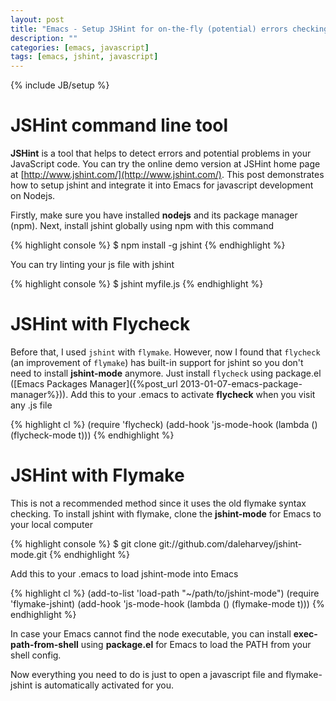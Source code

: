 ```yaml
---
layout: post
title: "Emacs - Setup JSHint for on-the-fly (potential) errors checking"
description: ""
categories: [emacs, javascript]
tags: [emacs, jshint, javascript]
---
```

{% include JB/setup %}

# JSHint command line tool

**JSHint** is a tool that helps to detect errors and potential problems in your
JavaScript code. You can try the online demo version at JSHint home page at
[http://www.jshint.com/](http://www.jshint.com/). This post demonstrates how to
setup jshint and integrate it into Emacs for javascript development on Nodejs.

Firstly, make sure you have installed **nodejs** and its package manager (npm).
Next, install jshint globally using npm with this command

{% highlight console %}
$ npm install -g jshint
{% endhighlight %}

You can try linting your js file with jshint

{% highlight console %}
$ jshint myfile.js
{% endhighlight %}

# JSHint with Flycheck

Before that, I used `jshint` with `flymake`. However, now I found that
`flycheck` (an improvement of `flymake`) has built-in support for jshint so you
don't need to install **jshint-mode** anymore. Just install `flycheck` using
package.el
([Emacs Packages Manager]({%post_url 2013-01-07-emacs-package-manager%})). Add
this to your .emacs to activate **flycheck** when you visit any .js file

<!-- more -->

{% highlight cl %}
(require 'flycheck)
(add-hook 'js-mode-hook
          (lambda () (flycheck-mode t)))
{% endhighlight %}

# JSHint with Flymake

This is not a recommended method since it uses the old flymake syntax checking.
To install jshint with flymake, clone the **jshint-mode** for Emacs to your
local computer

{% highlight console %}
$ git clone git://github.com/daleharvey/jshint-mode.git
{% endhighlight %}

Add this to your .emacs to load jshint-mode into Emacs

{% highlight cl %}
(add-to-list 'load-path "~/path/to/jshint-mode")
(require 'flymake-jshint)
(add-hook 'js-mode-hook
     (lambda () (flymake-mode t)))
{% endhighlight %}

In case your Emacs cannot find the node executable, you can install
**exec-path-from-shell** using **package.el** for Emacs to load the PATH from your shell
config.

Now everything you need to do is just to open a javascript file and
flymake-jshint is automatically activated for you.
